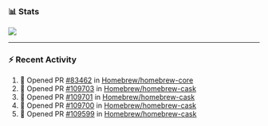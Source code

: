 ### :bar_chart: Stats

<a href="#">
  <img align="center" src="https://github-readme-stats.vercel.app/api?username=tuzi3040&show_icons=true&theme=dark" />
</a>

---

### :zap: Recent Activity

<!--START_SECTION:activity-->
1. 💪 Opened PR [#83462](https://github.com/Homebrew/homebrew-core/pull/83462) in [Homebrew/homebrew-core](https://github.com/Homebrew/homebrew-core)
2. 💪 Opened PR [#109703](https://github.com/Homebrew/homebrew-cask/pull/109703) in [Homebrew/homebrew-cask](https://github.com/Homebrew/homebrew-cask)
3. 💪 Opened PR [#109701](https://github.com/Homebrew/homebrew-cask/pull/109701) in [Homebrew/homebrew-cask](https://github.com/Homebrew/homebrew-cask)
4. 💪 Opened PR [#109700](https://github.com/Homebrew/homebrew-cask/pull/109700) in [Homebrew/homebrew-cask](https://github.com/Homebrew/homebrew-cask)
5. 💪 Opened PR [#109599](https://github.com/Homebrew/homebrew-cask/pull/109599) in [Homebrew/homebrew-cask](https://github.com/Homebrew/homebrew-cask)
<!--END_SECTION:activity-->
